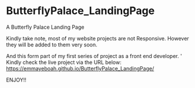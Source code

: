 # ButterflyPalace_LandingPage
A   Butterfly Palace Landing Page

Kindly take note, most of my website projects are not Responsive. 
However they will be added to them very soon.

And this form part of my first series of project as a front end developer.
'
Kindly check the live project via the URL below:
https://emmayeboah.github.io/ButterflyPalace_LandingPage/


ENJOY!!
